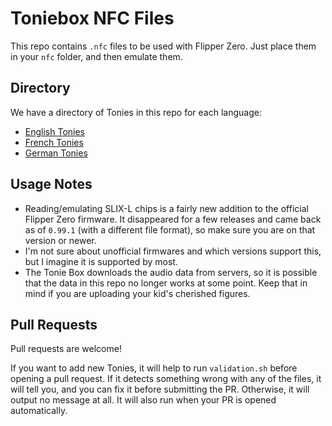 # Toniebox NFC Files

This repo contains `.nfc` files to be used with Flipper Zero. Just place them in your `nfc` folder, and then emulate them.

## Directory

We have a directory of Tonies in this repo for each language:

* [English Tonies](English/README.md)
* [French Tonies](French/README.md)
* [German Tonies](German/README.md)

## Usage Notes

* Reading/emulating SLIX-L chips is a fairly new addition to the official Flipper Zero firmware.
  It disappeared for a few releases and came back as of `0.99.1` (with a different file format), so make sure you are on that version or newer.
* I'm not sure about unofficial firmwares and which versions support this, but I imagine it is supported by most.
* The Tonie Box downloads the audio data from servers, so it is possible that the data in this repo no longer works at some point.
  Keep that in mind if you are uploading your kid's cherished figures.

## Pull Requests

Pull requests are welcome!

If you want to add new Tonies, it will help to run `validation.sh` before opening a pull request.
If it detects something wrong with any of the files, it will tell you, and you can fix it before submitting the PR.
Otherwise, it will output no message at all.
It will also run when your PR is opened automatically.